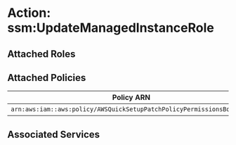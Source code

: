 # Action: ssm:UpdateManagedInstanceRole

## Attached Roles

## Attached Policies

| Policy ARN | Policy Name |
|------------|-------------|
| `arn:aws:iam::aws:policy/AWSQuickSetupPatchPolicyPermissionsBoundary` | [AWSQuickSetupPatchPolicyPermissionsBoundary](../policies.md#awsquicksetuppatchpolicypermissionsboundary) |

## Associated Services

